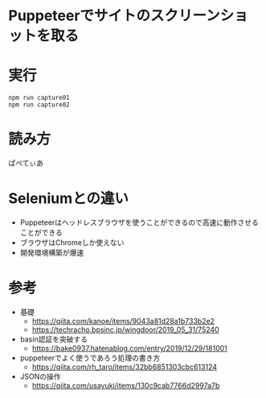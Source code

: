 # Puppeteerでサイトのスクリーンショットを取る

# 実行
```
npm run capture01
npm run capture02
```

# 読み方
ぱぺてぃあ

# Seleniumとの違い
* Puppeteerはヘッドレスブラウザを使うことができるので高速に動作させることができる
* ブラウザはChromeしか使えない
* 開発環境構築が爆速

# 参考
* 基礎
  * https://qiita.com/kanoe/items/9043a81d28a1b733b2e2
  * https://techracho.bpsinc.jp/wingdoor/2019_05_31/75240
* basin認証を突破する
  * https://bake0937.hatenablog.com/entry/2019/12/29/181001
* puppeteerでよく使うであろう処理の書き方
  * https://qiita.com/rh_taro/items/32bb6851303cbc613124
* JSONの操作
  * https://qiita.com/usayuki/items/130c9cab7766d2997a7b

